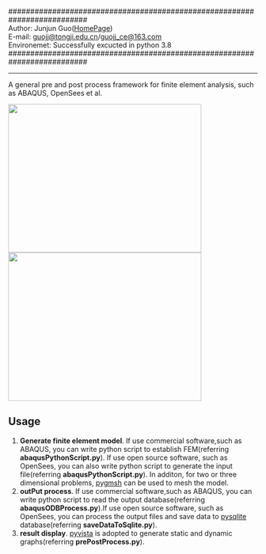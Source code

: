 ##########################################################################    
Author: Junjun Guo([HomePage](https://github.com/Junjun1guo))    
E-mail: guojj@tongji.edu.cn/guojj_ce@163.com    
Environemet: Successfully excucted in python 3.8    
##########################################################################
______
A general pre and post process framework for finite element analysis, such as ABAQUS, OpenSees et al.

<img width="390" height="300" src="https://github.com/Junjun1guo/pythonInteractAbaqus/blob/master/misesStress.gif"/><img width="390" height="300" src="https://github.com/Junjun1guo/pythonInteractAbaqus/blob/master/dispForce.gif"/>

## Usage 
1. __Generate finite element model__. If use commercial software,such as ABAQUS, you can write python script to establish FEM(referring __abaqusPythonScript.py__). If use open source software, such as OpenSees, you can also write python script to generate the input file(referring __abaqusPythonScript.py__). In additon, for two or three dimensional problems, [pygmsh](https://github.com/nschloe/pygmsh) can be used to mesh the model.       
2. __outPut process__. If use commercial software,such as ABAQUS, you can write python script to read the output database(referring __abaqusODBProcess.py__).If use open source software, such as OpenSees, you can process the output files and save data to [pysqlite](https://github.com/ghaering/pysqlite) database(referring __saveDataToSqlite.py__).    
3. __result display__. [pyvista](https://docs.pyvista.org/) is adopted to generate static and dynamic graphs(referring __prePostProcess.py__).


 
